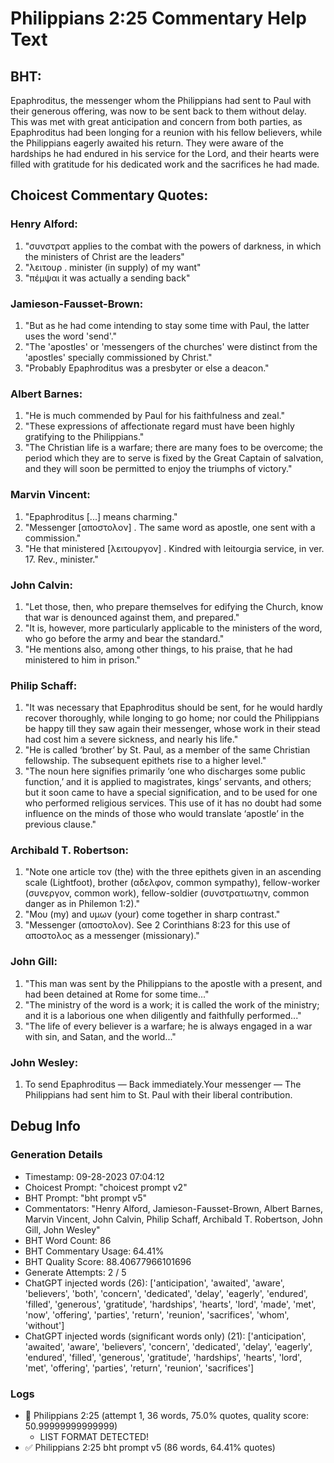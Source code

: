 # Philippians 2:25 Commentary Help Text

## BHT:
Epaphroditus, the messenger whom the Philippians had sent to Paul with their generous offering, was now to be sent back to them without delay. This was met with great anticipation and concern from both parties, as Epaphroditus had been longing for a reunion with his fellow believers, while the Philippians eagerly awaited his return. They were aware of the hardships he had endured in his service for the Lord, and their hearts were filled with gratitude for his dedicated work and the sacrifices he had made.

## Choicest Commentary Quotes:
### Henry Alford:
1. "συνστρατ applies to the combat with the powers of darkness, in which the ministers of Christ are the leaders"
2. "λειτουρ . minister (in supply) of my want"
3. "πέμψαι it was actually a sending back"

### Jamieson-Fausset-Brown:
1. "But as he had come intending to stay some time with Paul, the latter uses the word 'send'."
2. "The 'apostles' or 'messengers of the churches' were distinct from the 'apostles' specially commissioned by Christ."
3. "Probably Epaphroditus was a presbyter or else a deacon."

### Albert Barnes:
1. "He is much commended by Paul for his faithfulness and zeal."
2. "These expressions of affectionate regard must have been highly gratifying to the Philippians."
3. "The Christian life is a warfare; there are many foes to be overcome; the period which they are to serve is fixed by the Great Captain of salvation, and they will soon be permitted to enjoy the triumphs of victory."

### Marvin Vincent:
1. "Epaphroditus [...] means charming."
2. "Messenger [αποστολον] . The same word as apostle, one sent with a commission."
3. "He that ministered [λειτουργον] . Kindred with leitourgia service, in ver. 17. Rev., minister."

### John Calvin:
1. "Let those, then, who prepare themselves for edifying the Church, know that war is denounced against them, and prepared."
2. "It is, however, more particularly applicable to the ministers of the word, who go before the army and bear the standard."
3. "He mentions also, among other things, to his praise, that he had ministered to him in prison."

### Philip Schaff:
1. "It was necessary that Epaphroditus should be sent, for he would hardly recover thoroughly, while longing to go home; nor could the Philippians be happy till they saw again their messenger, whose work in their stead had cost him a severe sickness, and nearly his life." 
2. "He is called ‘brother’ by St. Paul, as a member of the same Christian fellowship. The subsequent epithets rise to a higher level."
3. "The noun here signifies primarily ‘one who discharges some public function,’ and it is applied to magistrates, kings’ servants, and others; but it soon came to have a special signification, and to be used for one who performed religious services. This use of it has no doubt had some influence on the minds of those who would translate ‘apostle’ in the previous clause."

### Archibald T. Robertson:
1. "Note one article τον (the) with the three epithets given in an ascending scale (Lightfoot), brother (αδελφον, common sympathy), fellow-worker (συνεργον, common work), fellow-soldier (συνστρατιωτην, common danger as in Philemon 1:2)."
2. "Μου (my) and υμων (your) come together in sharp contrast."
3. "Messenger (αποστολον). See 2 Corinthians 8:23 for this use of αποστολος as a messenger (missionary)."

### John Gill:
1. "This man was sent by the Philippians to the apostle with a present, and had been detained at Rome for some time..."
2. "The ministry of the word is a work; it is called the work of the ministry; and it is a laborious one when diligently and faithfully performed..."
3. "The life of every believer is a warfare; he is always engaged in a war with sin, and Satan, and the world..."

### John Wesley:
1. To send Epaphroditus — Back immediately.Your messenger — The Philippians had sent him to St. Paul with their liberal contribution.


## Debug Info
### Generation Details
- Timestamp: 09-28-2023 07:04:12
- Choicest Prompt: "choicest prompt v2"
- BHT Prompt: "bht prompt v5"
- Commentators: "Henry Alford, Jamieson-Fausset-Brown, Albert Barnes, Marvin Vincent, John Calvin, Philip Schaff, Archibald T. Robertson, John Gill, John Wesley"
- BHT Word Count: 86
- BHT Commentary Usage: 64.41%
- BHT Quality Score: 88.40677966101696
- Generate Attempts: 2 / 5
- ChatGPT injected words (26):
	['anticipation', 'awaited', 'aware', 'believers', 'both', 'concern', 'dedicated', 'delay', 'eagerly', 'endured', 'filled', 'generous', 'gratitude', 'hardships', 'hearts', 'lord', 'made', 'met', 'now', 'offering', 'parties', 'return', 'reunion', 'sacrifices', 'whom', 'without']
- ChatGPT injected words (significant words only) (21):
	['anticipation', 'awaited', 'aware', 'believers', 'concern', 'dedicated', 'delay', 'eagerly', 'endured', 'filled', 'generous', 'gratitude', 'hardships', 'hearts', 'lord', 'met', 'offering', 'parties', 'return', 'reunion', 'sacrifices']

### Logs
- 🔄 Philippians 2:25 (attempt 1, 36 words, 75.0% quotes, quality score: 50.99999999999999) 
	- LIST FORMAT DETECTED!
- ✅ Philippians 2:25 bht prompt v5 (86 words, 64.41% quotes)